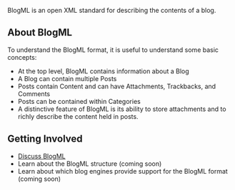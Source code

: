 BlogML is an open XML standard for describing the contents of a blog.

## About BlogML ##

To understand the BlogML format, it is useful to understand some basic concepts:

  * At the top level, BlogML contains information about a Blog
  * A Blog can contain multiple Posts
  * Posts contain Content and can have Attachments, Trackbacks, and Comments
  * Posts can be contained within Categories
  * A distinctive feature of BlogML is its ability to store attachments and to richly describe the content held in posts.

## Getting Involved ##

  * [Discuss BlogML](https://groups.google.com/forum/#!forum/blogml-discuss)
  * Learn about the BlogML structure (coming soon)
  * Learn about which blog engines provide support for the BlogML format (coming soon)